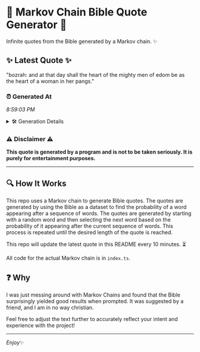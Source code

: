 # 📖 Markov Chain Bible Quote Generator 📖

Infinite quotes from the Bible generated by a Markov chain. ✨

## ✨ Latest Quote ✨
"bozrah: and at that day shall the heart of the mighty men of edom be as the heart of a woman in her pangs."

### ⏰ Generated At
*8:59:03 PM*

<details>
    <summary>🛠️ Generation Details</summary>
    <p>
        <strong>🌱 Seed:</strong> bozrah:<br>
        <strong>🔄 Iterations:</strong> 23<br>
        <strong>📜 Context History:</strong><br>[ bozrah: ]: and<br>[ bozrah:, and ]: at<br>[ bozrah:, and, at ]: that<br>[ bozrah:, and, at, that ]: day<br>[ bozrah:, and, at, that, day ]: shall<br>[ bozrah:, and, at, that, day, shall ]: the<br>[ and, at, that, day, shall, the ]: heart<br>[ at, that, day, shall, the, heart ]: of<br>[ that, day, shall, the, heart, of ]: the<br>[ day, shall, the, heart, of, the ]: mighty<br>[ shall, the, heart, of, the, mighty ]: men<br>[ the, heart, of, the, mighty, men ]: of<br>[ heart, of, the, mighty, men, of ]: edom<br>[ of, the, mighty, men, of, edom ]: be<br>[ the, mighty, men, of, edom, be ]: as<br>[ mighty, men, of, edom, be, as ]: the<br>[ men, of, edom, be, as, the ]: heart<br>[ of, edom, be, as, the, heart ]: of<br>[ edom, be, as, the, heart, of ]: a<br>[ be, as, the, heart, of, a ]: woman<br>[ as, the, heart, of, a, woman ]: in<br>[ the, heart, of, a, woman, in ]: her<br>[ heart, of, a, woman, in, her ]: pangs.<br>
    </p>
</details>

### ⚠️ Disclaimer ⚠️
**This quote is generated by a program and is not to be taken seriously. It is purely for entertainment purposes.**

---

## 🔍 How It Works

This repo uses a Markov chain to generate Bible quotes. The quotes are generated by using the Bible as a dataset to find the probability of a word appearing after a sequence of words. The quotes are generated by starting with a random word and then selecting the next word based on the probability of it appearing after the current sequence of words. This process is repeated until the desired length of the quote is reached.

This repo will update the latest quote in this README every 10 minutes. ⏳

All code for the actual Markov chain is in `index.ts`.

## ❓ Why

I was just messing around with Markov Chains and found that the Bible surprisingly yielded good results when prompted. 
It was suggested by a friend, and I am in no way christian.

Feel free to adjust the text further to accurately reflect your intent and experience with the project!

---

*Enjoy*✨

